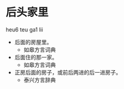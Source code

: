 # 后头家里
heu6 teu ga1 lii
+ 后面的房屋里。
  * 如皋方言词典
+ 后面住的那一家。
  * 如皋方言词典
+ 正房后面的房子，或前后两进的后一进房子。
  * 泰兴方言辞典
